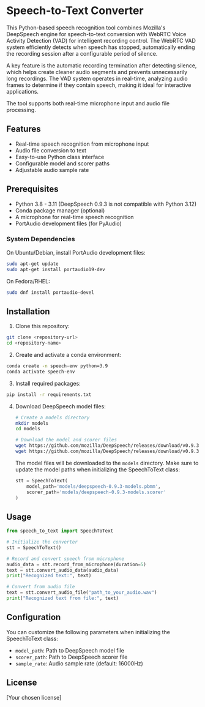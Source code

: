 # Speech-to-Text Converter

This Python-based speech recognition tool combines Mozilla's DeepSpeech engine for speech-to-text conversion with WebRTC Voice Activity Detection (VAD) for intelligent recording control. The WebRTC VAD system efficiently detects when speech has stopped, automatically ending the recording session after a configurable period of silence.

A key feature is the automatic recording termination after detecting silence, which helps create cleaner audio segments and prevents unnecessarily long recordings. The VAD system operates in real-time, analyzing audio frames to determine if they contain speech, making it ideal for interactive applications.

The tool supports both real-time microphone input and audio file processing.

## Features

- Real-time speech recognition from microphone input
- Audio file conversion to text
- Easy-to-use Python class interface
- Configurable model and scorer paths
- Adjustable audio sample rate

## Prerequisites

- Python 3.8 - 3.11 (DeepSpeech 0.9.3 is not compatible with Python 3.12)
- Conda package manager (optional)
- A microphone for real-time speech recognition
- PortAudio development files (for PyAudio)

### System Dependencies

On Ubuntu/Debian, install PortAudio development files:
```bash
sudo apt-get update
sudo apt-get install portaudio19-dev
```

On Fedora/RHEL:
```bash
sudo dnf install portaudio-devel
```

## Installation

1. Clone this repository:
```bash
git clone <repository-url>
cd <repository-name>
```

2. Create and activate a conda environment:
```bash
conda create -n speech-env python=3.9
conda activate speech-env
```

3. Install required packages:
```bash
pip install -r requirements.txt
```

4. Download DeepSpeech model files:
   ```bash
   # Create a models directory
   mkdir models
   cd models
   
   # Download the model and scorer files
   wget https://github.com/mozilla/DeepSpeech/releases/download/v0.9.3/deepspeech-0.9.3-models.pbmm
   wget https://github.com/mozilla/DeepSpeech/releases/download/v0.9.3/deepspeech-0.9.3-models.scorer
   ```

   The model files will be downloaded to the `models` directory. Make sure to update the model paths when initializing the SpeechToText class:

   ```python
   stt = SpeechToText(
       model_path='models/deepspeech-0.9.3-models.pbmm',
       scorer_path='models/deepspeech-0.9.3-models.scorer'
   )
   ```

## Usage

```python
from speech_to_text import SpeechToText

# Initialize the converter
stt = SpeechToText()

# Record and convert speech from microphone
audio_data = stt.record_from_microphone(duration=5)
text = stt.convert_audio_data(audio_data)
print("Recognized text:", text)

# Convert from audio file
text = stt.convert_audio_file("path_to_your_audio.wav")
print("Recognized text from file:", text)
```

## Configuration

You can customize the following parameters when initializing the SpeechToText class:
- `model_path`: Path to DeepSpeech model file
- `scorer_path`: Path to DeepSpeech scorer file
- `sample_rate`: Audio sample rate (default: 16000Hz)

## License

[Your chosen license]
